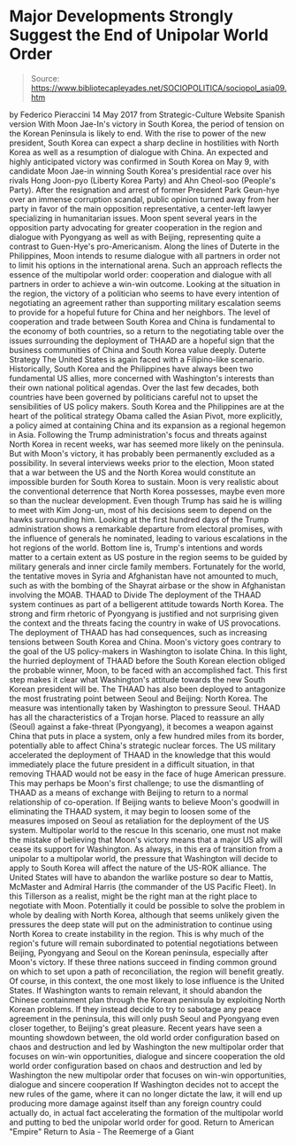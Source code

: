 # Major Developments Strongly Suggest the End of Unipolar World Order

> Source: https://www.bibliotecapleyades.net/SOCIOPOLITICA/sociopol_asia09.htm

by Federico Pieraccini 14 May 2017
from Strategic-Culture Website
Spanish version
With Moon Jae-In's victory in South Korea,
the period of tension on the Korean Peninsula
is likely to end.
With the rise to power of the new president,
South Korea can expect a sharp decline
in hostilities with North Korea
as well as a resumption
of dialogue with China.
An expected and highly anticipated victory was confirmed in South Korea on May 9, with candidate Moon Jae-in winning South Korea's presidential race over his rivals Hong Joon-pyo (Liberty Korea Party) and Ahn Cheol-soo (People's Party).
After the resignation and arrest of former President Park Geun-hye over an immense corruption scandal, public opinion turned away from her party in favor of the main opposition representative, a center-left lawyer specializing in humanitarian issues.
Moon spent several years in the opposition party advocating for greater cooperation in the region and dialogue with Pyongyang as well as with Beijing, representing quite a contrast to Guen-Hye's pro-Americanism.
Along the lines of Duterte in the Philippines, Moon intends to resume dialogue with all partners in order not to limit his options in the international arena.
Such an approach reflects the essence of the multipolar world order:
cooperation and dialogue with all partners in order to achieve a win-win outcome.
Looking at the situation in the region, the victory of a politician who seems to have every intention of negotiating an agreement rather than supporting military escalation seems to provide for a hopeful future for China and her neighbors.
The level of cooperation and trade between South Korea and China is fundamental to the economy of both countries, so a return to the negotiating table over the issues surrounding the deployment of THAAD are a hopeful sign that the business communities of China and South Korea value deeply.
Duterte Strategy
The United States is again faced with a Filipino-like scenario.
Historically, South Korea and the Philippines have always been two fundamental US allies, more concerned with Washington's interests than their own national political agendas.
Over the last few decades, both countries have been governed by politicians careful not to upset the sensibilities of US policy makers.
South Korea and the Philippines are at the heart of the political strategy Obama called the Asian Pivot, more explicitly, a policy aimed at containing China and its expansion as a regional hegemon in Asia.
Following the Trump administration's focus and threats against North Korea in recent weeks, war has seemed more likely on the peninsula.
But with Moon's victory, it has probably been permanently excluded as a possibility. In several interviews weeks prior to the election, Moon stated that a war between the US and the North Korea would constitute an impossible burden for South Korea to sustain.
Moon is very realistic about the conventional deterrence that North Korea possesses, maybe even more so than the nuclear development.
Even though Trump has said he is willing to meet with Kim Jong-un, most of his decisions seem to depend on the hawks surrounding him. Looking at the first hundred days of the Trump administration shows a remarkable departure from electoral promises, with the influence of generals he nominated, leading to various escalations in the hot regions of the world.
Bottom line is, Trump's intentions and words matter to a certain extent as US posture in the region seems to be guided by military generals and inner circle family members.
Fortunately for the world, the tentative moves in Syria and Afghanistan have not amounted to much, such as with the bombing of the Shayrat airbase or the show in Afghanistan involving the MOAB.
THAAD to Divide
The deployment of the THAAD system continues as part of a belligerent attitude towards North Korea.
The strong and firm rhetoric of Pyongyang is justified and not surprising given the context and the threats facing the country in wake of US provocations.
The deployment of THAAD has had consequences, such as increasing tensions between South Korea and China. Moon's victory goes contrary to the goal of the US policy-makers in Washington to isolate China.
In this light, the hurried deployment of THAAD before the South Korean election obliged the probable winner, Moon, to be faced with an accomplished fact.
This first step makes it clear what Washington's attitude towards the new South Korean president will be.
The THAAD has also been deployed to antagonize the most frustrating point between Seoul and Beijing: North Korea. The measure was intentionally taken by Washington to pressure Seoul.
THAAD has all the characteristics of a Trojan horse.
Placed to reassure an ally (Seoul) against a fake-threat (Pyongyang), it becomes a weapon against China that puts in place a system, only a few hundred miles from its border, potentially able to affect China's strategic nuclear forces.
The US military accelerated the deployment of THAAD in the knowledge that this would immediately place the future president in a difficult situation, in that removing THAAD would not be easy in the face of huge American pressure.
This may perhaps be Moon's first challenge; to use the dismantling of THAAD as a means of exchange with Beijing to return to a normal relationship of co-operation.
If Beijing wants to believe Moon's goodwill in eliminating the THAAD system, it may begin to loosen some of the measures imposed on Seoul as retaliation for the deployment of the US system.
Multipolar world to the rescue
In this scenario, one must not make the mistake of believing that Moon's victory means that a major US ally will cease its support for Washington.
As always, in this era of transition from a unipolar to a multipolar world, the pressure that Washington will decide to apply to South Korea will affect the nature of the US-ROK alliance.
The United States will have to abandon the warlike posture so dear to Mattis, McMaster and Admiral Harris (the commander of the US Pacific Fleet).
In this Tillerson as a realist, might be the right man at the right place to negotiate with Moon.
Potentially it could be possible to solve the problem in whole by dealing with North Korea, although that seems unlikely given the pressures the deep state will put on the administration to continue using North Korea to create instability in the region.
This is why much of the region's future will remain subordinated to potential negotiations between Beijing, Pyongyang and Seoul on the Korean peninsula, especially after Moon's victory. If these three nations succeed in finding common ground on which to set upon a path of reconciliation, the region will benefit greatly.
Of course, in this context, the one most likely to lose influence is the United States.
If Washington wants to remain relevant, it should abandon the Chinese containment plan through the Korean peninsula by exploiting North Korean problems. If they instead decide to try to sabotage any peace agreement in the peninsula, this will only push Seoul and Pyongyang even closer together, to Beijing's great pleasure.
Recent years have seen a mounting showdown between,
the old world order configuration based on chaos and destruction and led by Washington the new multipolar order that focuses on win-win opportunities, dialogue and sincere cooperation
the old world order configuration based on chaos and destruction and led by Washington
the new multipolar order that focuses on win-win opportunities, dialogue and sincere cooperation
If Washington decides not to accept the new rules of the game, where it can no longer dictate the law, it will end up producing more damage against itself than any foreign country could actually do, in actual fact accelerating the formation of the multipolar world and putting to bed the unipolar world order for good.
Return to American "Empire"
Return to Asia - The Reemerge of a Giant
